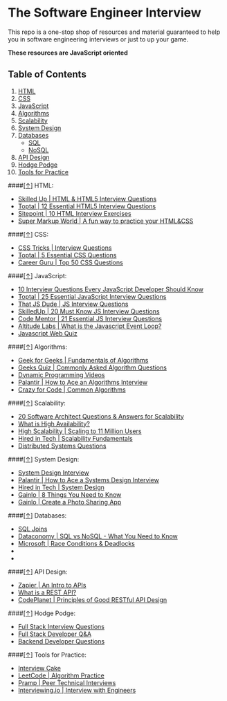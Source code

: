 # The Software Engineer Interview

This repo is a one-stop shop of resources and material guaranteed to help you in software engineering
interviews or just to up your game.

**These resources are JavaScript oriented**

## <a name="toc"> Table of Contents </a>
1. [HTML](#html)
1. [CSS](#css)
1. [JavaScript](#js)
1. [Algorithms](#algos) 
1. [Scalability](#scalability)
1. [System Design](#system)
1. [Databases](#db)
    - [SQL](#sql)
    - [NoSQL](#nosql)
1. [API Design](#api)
1. [Hodge Podge](#hodge)
1. [Tools for Practice](#practice)

####[[↑]](#toc) <a name='html'>HTML:</a>
* <a href="http://www.skilledup.com/articles/html-html5-interview-questions-answers" target="_blank">Skilled Up | HTML & HTML5 Interview Questions</a>
* <a href="https://www.toptal.com/html5/interview-questions" target="_blank">Toptal | 12 Essential HTML5 Interview Questions</a>
* <a href="http://www.sitepoint.com/10-typical-html-interview-exercises/" target="_blank">Sitepoint | 10 HTML Interview Exercises</a>
* <a href="http://supermarkupworld.com/" target="_blank">Super Markup World | A fun way to practice your HTML&CSS</a>

####[[↑]](#toc) <a name='css'>CSS:</a>
* <a href="https://css-tricks.com/interview-questions-css/" target="_blank">CSS Tricks | Interview Questions</a>
* <a href="https://www.toptal.com/css/interview-questions" target="_blank">Toptal | 5 Essential CSS Questions</a>
* <a href="http://career.guru99.com/top-50-csscascading-style-sheet-interview-questions/" target="_blank">Career Guru | Top 50 CSS Questions</a>

####[[↑]](#toc) <a name='js'>JavaScript:</a>
* <a href="https://medium.com/javascript-scene/10-interview-questions-every-javascript-developer-should-know-6fa6bdf5ad95#.d48zv7dmn" target="_blank">10 Interview Questions Every JavaScript Developer Should Know</a>
* <a href="https://www.toptal.com/javascript/interview-questions" target="_blank">Toptal | 25 Essential JavaScript Interview Questions</a>
* <a href="http://thatjsdude.com/interview/js2.html" target="_blank">That JS Dude | JS Interview Questions</a>
* <a href="http://www.skilledup.com/articles/20-must-know-javascript-interview-qa" target="_blank">SkilledUp | 20 Must Know JS Interview Questions</a>
* <a href="https://www.codementor.io/javascript/tutorial/21-essential-javascript-tech-interview-practice-questions-answers" target="_blank">Code Mentor | 21 Essential JS Interview Questions</a>
* <a href="http://www.altitudelabs.com/blog/what-is-the-javascript-event-loop/" target="_blank">Altitude Labs | What is the Javascript Event Loop?</a>
* <a href="http://davidshariff.com/js-quiz/" target="_blank">Javascript Web Quiz</a>

####[[↑]](#toc) <a name='algos'>Algorithms:</a>
* <a href="http://www.geeksforgeeks.org/fundamentals-of-algorithms/" target="_blank">Geek for Geeks | Fundamentals of Algorithms</a>
* <a href="http://geeksquiz.com/commonly-asked-algorithm-interview-questions-set-1/" target="_blank">Geeks Quiz | Commonly Asked Algorithm Questions</a>
* <a href="https://www.youtube.com/playlist?list=PL962BEE1A26238CA3" target="_blank">Dynamic Programming Videos</a>
* <a href="https://www.palantir.com/2011/09/how-to-ace-an-algorithms-interview/" target="_blank">Palantir | How to Ace an Algorithms Interview</a>
* <a href="http://www.crazyforcode.com/algorithm/" target="_blank">Crazy for Code | Common Algorithms</a>

####[[↑]](#toc) <a name='scalability'>Scalability:</a>
* <a href="http://www.fromdev.com/2013/07/architect-interview-questions-and-answers.html" target="_blank">20 Software Architect Questions & Answers for Scalability</a>
* <a href="https://www.digitalocean.com/community/tutorials/what-is-high-availability" target="_blank">What is High Availability?</a>
* <a href="http://highscalability.com/blog/2016/1/11/a-beginners-guide-to-scaling-to-11-million-users-on-amazons.html" target="_blank">High Scalability | Scaling to 11 Million Users</a>
* <a href="http://www.hiredintech.com/system-design/scalability-fundamentals/" target="_blank">Hired in Tech | Scalability Fundamentals</a>
* <a href="http://www.kriha.de/docs/exercises/distributedsystems/qanda/qanda.pdf" target="_blank">Distributed Systems Questions</a>

####[[↑]](#toc) <a name='system'>System Design:</a>
* <a href="https://github.com/checkcheckzz/system-design-interview#tips" target="_blank">System Design Interview</a>
* <a href="https://www.palantir.com/2011/10/how-to-ace-a-systems-design-interview/" target="_blank">Palantir | How to Ace a Systems Design Interview</a>
* <a href="http://www.hiredintech.com/system-design/" target="_blank">Hired in Tech | System Design</a>
* <a href="http://blog.gainlo.co/index.php/2015/10/22/8-things-you-need-to-know-before-system-design-interviews/?utm_source=quora&utm_medium=What+system+design%2C+distributed+systems+%2B+scalability+topics+should+I+study+in+order+to+adequately+prepared+for+a+Google+Software+Engineer+interview%3F&utm_campaign=quora" target="_blank">Gainlo | 8 Things You Need to Know</a>
* <a href="http://blog.gainlo.co/index.php/2016/03/01/system-design-interview-question-create-a-photo-sharing-app/" target="_blank">Gainlo | Create a Photo Sharing App</a>

####[[↑]](#toc) <a name='db'>Databases:</a>
* <a href="http://www.sql-join.com/" target="_blank">SQL Joins</a>
* <a href="http://dataconomy.com/sql-vs-nosql-need-know/" target="_blank">Dataconomy | SQL vs NoSQL - What You Need to Know</a>
* <a href="https://support.microsoft.com/en-us/kb/317723" target="_blank">Microsoft | Race Conditions & Deadlocks</a>
* <a href="" target="_blank"></a>
* <a href="" target="_blank"></a>

####[[↑]](#toc) <a name='api'>API Design:</a>
* <a href="https://zapier.com/learn/apis/" target="_blank">Zapier | An Intro to APIs</a>
* <a href="http://www.sitepoint.com/developers-rest-api/" target="_blank">What is a REST API?</a>
* <a href="https://codeplanet.io/principles-good-restful-api-design/" target="_blank">CodePlanet | Principles of Good RESTful API Design</a>

####[[↑]](#toc) <a name='hodge'>Hodge Podge:</a>
* <a href="https://github.com/ratracegrad/Full-Stack-Interview-Questions" target="_blank">Full Stack Interview Questions</a>
* <a href="https://github.com/indy256/Full-stack-Developer-Interview-Questions-and-Answers" target="_blank">Full Stack Developer Q&A</a>
* <a href="https://github.com/arialdomartini/Back-End-Developer-Interview-Questions" target="_blank">Backend Developer Questions</a>

####[[↑]](#toc) <a name='practice'>Tools for Practice:</a>
* <a href="www.interviewcake.com" target="_blank">Interview Cake</a>
* <a href="www.leetcode.com" target="_blank">LeetCode | Algorithm Practice</a>
* <a href="www.pramp.com" target="_blank">Pramp | Peer Technical Interviews</a>
* <a href="www.interviewing.io" target="_blank">Interviewing.io | Interview with Engineers</a>
